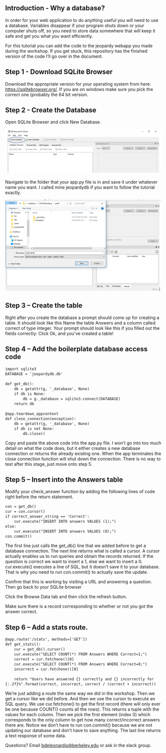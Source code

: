 ## Introduction - Why a database?
In order for your web application to do anything useful you will need to use a database. Variables disappear if your program shuts down or your computer shuts off, so you need to store data somewhere that will keep it safe and get you what you want efficiently.

For this tutorial you can add the code to the jeopardy webapp you made during the workshop. If you get stuck, this repository has the finished version of the code I’ll go over in the document.

## Step 1 - Download SQLite Browser
Download the appropriate version for your operating system from here: https://sqlitebrowser.org/. If you are on windows make sure you pick the correct one (probably the 64 bit version.

## Step 2 - Create the Database
Open SQLite Browser and click New Database.

![New Database](readimages/first.PNG)

Navigate to the folder that your app.py file is in and save it under whatever name you want. I called mine jeopardydb if you want to follow the tutorial exactly.

![Save Database](readimages/second.PNG)
 
## Step 3 – Create the table
Right after you create the database a prompt should come up for creating a table. It should  look like this
Name the table Answers and a column called correct of type integer.  Your prompt should look like this if you filled out the fields correctly:
Click Ok, and you’ve created a table!

## Step 4 – Add the boilerplate database access code

```
import sqlite3
DATABASE = 'jeopardydb.db'

def get_db():
    db = getattr(g, '_database', None)
    if db is None:
        db = g._database = sqlite3.connect(DATABASE)
    return db

@app.teardown_appcontext
def close_connection(exception):
    db = getattr(g, '_database', None)
    if db is not None:
        db.close()
```

Copy and paste the above code into the app.py file. I won’t go into too much detail on what the code does, but it either creates a new database connection or returns the already existing one. When the app terminates the close connection function will shut down the connection. There is no way to test after this stage, just move onto step 5.

## Step 5 – Insert into the Answers table
Modify your check_answer function by adding the following lines of code right before the return statement.

```
con = get_db()
cur = con.cursor()
if correct_answer_string == 'Correct':
    cur.execute("INSERT INTO answers VALUES (1);")
else:
    cur.execute("INSERT INTO answers VALUES (0);")
con.commit()
``` 

The first line just calls the get_db() line that we added before to get a database connection. The next line returns what is called a cursor. A cursor actually enables us to run queries and obtain the records returned. If the question is correct we want to insert a 1, else we want to insert a 0.
cur.execute() executes a line of SQL, but it doesn’t save it to your database. That is why you need to run con.commit() to actually save the update.

Confirm that this is working by visiting a URL and answering a question. Then go back to your SQLite browser 
 
 
Click the Browse Data tab and then click the refresh button.

    
Make sure there is a record corresponding to whether or not you got the answer correct.

## Step 6 – Add a stats route.

``` 
@app.route('/stats', methods=['GET'])
def get_stats():
    cur = get_db().cursor()
    cur.execute("SELECT COUNT(*) FROM Answers WHERE Correct=1;")
    correct = cur.fetchone()[0]
    cur.execute("SELECT COUNT(*) FROM Answers WHERE Correct=0;")
    incorrect = cur.fetchone()[0]

    return "Users have answered {} correctly and {} incorrectly for {:.2f}%".format(correct, incorrect, correct / (correct + incorrect))
```

We’re just adding a route the same way we did in the workshop. Then we get a cursor like we did before. And then we use the cursor to execute an SQL query. We use cur.fetchone() to get the first record (there will only ever be one because COUNT() counts all the rows). This returns a tuple with the values for each column. Then we pick the first element (index 0) which corresponds to the only column to get how many correct/incorrect answers there are. Notice we don’t have to run con.commit() because we are not updating our database and don’t have to save anything. The last line returns a text response of some data.

Questions?
Email bdeleonardis@berkeley.edu or ask in the slack group.
